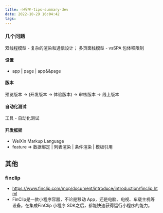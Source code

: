 ```yaml
---
title: 小程序-tips-summary-dev
date: 2022-10-29 16:04:42
tags:
---
```


### 几个问题
双线程模型 - 复杂的渲染和通信设计；
多页面栈模型 - vsSPA
包体积限制

#### 设置
- app | page | app&&page

#### 版本
预览版本 -> (开发版本 -> 体验版本) -> 审核版本 -> 线上版本

#### 自动化测试
工具 - 自动化测试

#### 开发框架
- WeiXin Markup Language
- feature => 数据绑定 | 列表渲染 | 条件渲染 | 模板引用


## 其他
### finclip
- https://www.finclip.com/mop/document/introduce/introduction/finclip.html
- FinClip是一款小程序容器，不论是移动 App，还是电脑、电视、车载主机等设备，在集成FinClip 小程序 SDK之后，都能快速获得运行小程序的能力。